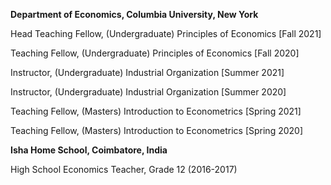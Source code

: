 **Department of Economics, Columbia University, New York**

Head Teaching Fellow, (Undergraduate) Principles of Economics [Fall 2021]

Teaching Fellow, (Undergraduate) Principles of Economics [Fall 2020]

Instructor, (Undergraduate) Industrial Organization [Summer 2021]

Instructor, (Undergraduate) Industrial Organization [Summer 2020]

Teaching Fellow, (Masters) Introduction to Econometrics [Spring 2021]

Teaching Fellow, (Masters) Introduction to Econometrics [Spring 2020]

**Isha Home School, Coimbatore, India** 

High School Economics Teacher, Grade 12 (2016-2017)
